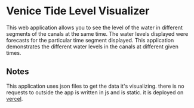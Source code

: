 # Venice Tide Level Visualizer

This web application allows you to see the level of the water in different segments of the canals at the same time. The water levels displayed were forecasts for the particular time segment displayed. This application demonstrates the different water levels in the canals at different given times.

## Notes
This application uses json files to get the data it's visualizing. there is no requests to outside
the app is written in js and is static. it is deployed on [vercel](https://vercel.com/vpcprojects/tide-level).
